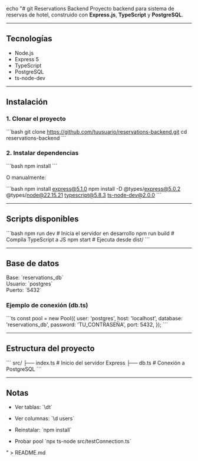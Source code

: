 echo "# git  Reservations Backend
Proyecto backend para sistema de reservas de hotel, construido con **Express.js**, **TypeScript** y **PostgreSQL**.

---

##  Tecnologías

- Node.js
- Express 5
- TypeScript
- PostgreSQL
- ts-node-dev

---

##  Instalación

### 1. Clonar el proyecto

\`\`\`bash
git clone https://github.com/tuusuario/reservations-backend.git
cd reservations-backend
\`\`\`

### 2. Instalar dependencias

\`\`\`bash
npm install
\`\`\`

O manualmente:

\`\`\`bash
npm install express@5.1.0
npm install -D @types/express@5.0.2 @types/node@22.15.21 typescript@5.8.3 ts-node-dev@2.0.0
\`\`\`

---

##  Scripts disponibles

\`\`\`bash
npm run dev     # Inicia el servidor en desarrollo
npm run build   # Compila TypeScript a JS
npm start       # Ejecuta desde dist/
\`\`\`

---

##  Base de datos

Base: \`reservations_db\`  
Usuario: \`postgres\`  
Puerto: \`5432\`

### Ejemplo de conexión (db.ts)

\`\`\`ts
const pool = new Pool({
  user: 'postgres',
  host: 'localhost',
  database: 'reservations_db',
  password: 'TU_CONTRASEÑA',
  port: 5432,
});
\`\`\`

---

##  Estructura del proyecto

\`\`\`
src/
├── index.ts       # Inicio del servidor Express
├── db.ts          # Conexión a PostgreSQL
\`\`\`

---

##  Notas

- Ver tablas: \`\\dt\`
- Ver columnas: \`\\d users\`
- Reinstalar: \`npm install\`

- Probar pool \`npx ts-node src/testConnection.ts\`


" > README.md


